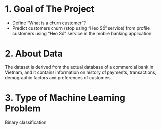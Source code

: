 # 1. Goal of The Project
* Define “What is a churn customer”?
* Predict customers churn (stop using “Heo Số” service) from profile customers using “Heo Số” service in the mobile banking application.

# 2. About Data
The dataset is derived from the actual database of a commercial bank in Vietnam, and it contains information on history of payments, transactions, demographic factors and preferences of customers.

# 3. Type of Machine Learning Problem
Binary classification
